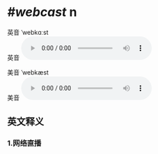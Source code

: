 # ***\#webcast*** n
英音 ˈwebkɑːst  
英音
<audio src="./media/webcast1_AAC.aac" controls="controls"></audio>

美音 ˈwebkæst  
美音
<audio src="./media/webcast2_AAC.aac" controls="controls"></audio>



  

英文释义
---
### 1.**网络直播**  


